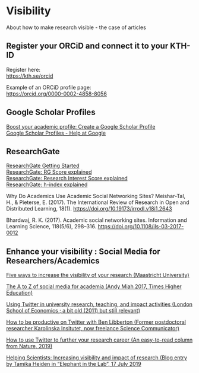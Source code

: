 # Visibility
 About how to make research visible - the case of articles

## Register your ORCiD and connect it to your KTH-ID

Register here:     
https://kth.se/orcid

Example of an ORCiD profile page:      
https://orcid.org/0000-0002-4858-8056

## Google Scholar Profiles

[Boost your academic profile: Create a Google Scholar Profile](https://libguides.reading.ac.uk/boost/google-scholar-profile)      
[Google Scholar Profiles - Help at Google](https://scholar.google.com/intl/en/scholar/citations.html#overview)     


## ResearchGate

[ResearchGate Getting Started](https://explore.researchgate.net/display/support/Getting+started)     
[ResearchGate: RG Score explained](https://explore.researchgate.net/display/support/RG+Score)     
[ResearchGate: Research Interest Score explained](https://explore.researchgate.net/display/support/Research+Interest)     
[ResearchGate: h-index explained](https://explore.researchgate.net/display/support/h-index)     

Why Do Academics Use Academic Social Networking Sites?  Meishar-Tal, H., & Pieterse, E. (2017). The International Review of Research in Open and Distributed Learning, 18(1). https://doi.org/10.19173/irrodl.v18i1.2643

Bhardwaj, R. K. (2017). Academic social networking sites. Information and Learning Science, 118(5/6), 298–316. https://doi.org/10.1108/ils-03-2017-0012

## Enhance your visibility : Social Media for Researchers/Academics

[Five ways to increase the visibility of your research  (Maastricht University)](https://library.maastrichtuniversity.nl/five-ways-increase-visibility-research/)     

[The A to Z of social media for academia  (Andy Miah 2017, Times Higher Education)](https://www.timeshighereducation.com/a-z-social-media)     

[Using Twitter in university research, teaching, and impact activities (London School of Economics ; a bit old (2011) but still relevant)](https://blogs.lse.ac.uk/impactofsocialsciences/files/2011/11/Published-Twitter_Guide_Sept_2011.pdf)     

[How to be productive on Twitter with Ben Libberton (Former postdoctoral researcher Karolinska Insitutet, now freelance Science Communicator)](https://www.youtube.com/watch?v=uyJvUvguQck)     

[How to use Twitter to further your research career  (An easy-to-read column from Nature, 2019)](https://www.nature.com/articles/d41586-019-00535-w)     

[Helping Scientists: Increasing visibility and impact of research  (Blog entry by Tamika Heiden in “Elephant in the Lab”, 17 July 2019](https://elephantinthelab.org/helping-scientists-increasing-visibility-and-impact-of-research/)     

 
##



##




